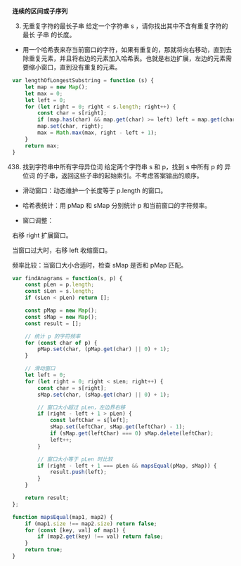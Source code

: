 **连续的区间或子序列**

3. 无重复字符的最长子串
   给定一个字符串 s ，请你找出其中不含有重复字符的 最长 子串 的长度。
- 用一个哈希表来存当前窗口的字符，如果有重复的，那就将向右移动，直到去除重复元素，并且将右边的元素加入哈希表。也就是右边扩展，左边的元素需要缩小窗口，直到没有重复的元素。

```js
var lengthOfLongestSubstring = function (s) {
    let map = new Map();
    let max = 0;
    let left = 0;
    for (let right = 0; right < s.length; right++) {
        const char = s[right];
        if (map.has(char) && map.get(char) >= left) left = map.get(char) + 1;
        map.set(char, right);
        max = Math.max(max, right - left + 1);
    }
    return max;
}
```
438. 找到字符串中所有字母异位词
给定两个字符串 s 和 p，找到 s 中所有 p 的 异位词 的子串，返回这些子串的起始索引。不考虑答案输出的顺序。

- 滑动窗口：动态维护一个长度等于 p.length 的窗口。

- 哈希表统计：用 pMap 和 sMap 分别统计 p 和当前窗口的字符频率。

- 窗口调整：

右移 right 扩展窗口。

当窗口过大时，右移 left 收缩窗口。

频率比较：当窗口大小合适时，检查 sMap 是否和 pMap 匹配。
```js
var findAnagrams = function(s, p) {
    const pLen = p.length;
    const sLen = s.length;
    if (sLen < pLen) return [];

    const pMap = new Map();
    const sMap = new Map();
    const result = [];

    // 统计 p 的字符频率
    for (const char of p) {
        pMap.set(char, (pMap.get(char) || 0) + 1);
    }

    // 滑动窗口
    let left = 0;
    for (let right = 0; right < sLen; right++) {
        const char = s[right];
        sMap.set(char, (sMap.get(char) || 0) + 1);

        // 窗口大小超过 pLen，左边界右移
        if (right - left + 1 > pLen) {
            const leftChar = s[left];
            sMap.set(leftChar, sMap.get(leftChar) - 1);
            if (sMap.get(leftChar) === 0) sMap.delete(leftChar);
            left++;
        }

        // 窗口大小等于 pLen 时比较
        if (right - left + 1 === pLen && mapsEqual(pMap, sMap)) {
            result.push(left);
        }
    }

    return result;
};

function mapsEqual(map1, map2) {
    if (map1.size !== map2.size) return false;
    for (const [key, val] of map1) {
        if (map2.get(key) !== val) return false;
    }
    return true;
}
```

